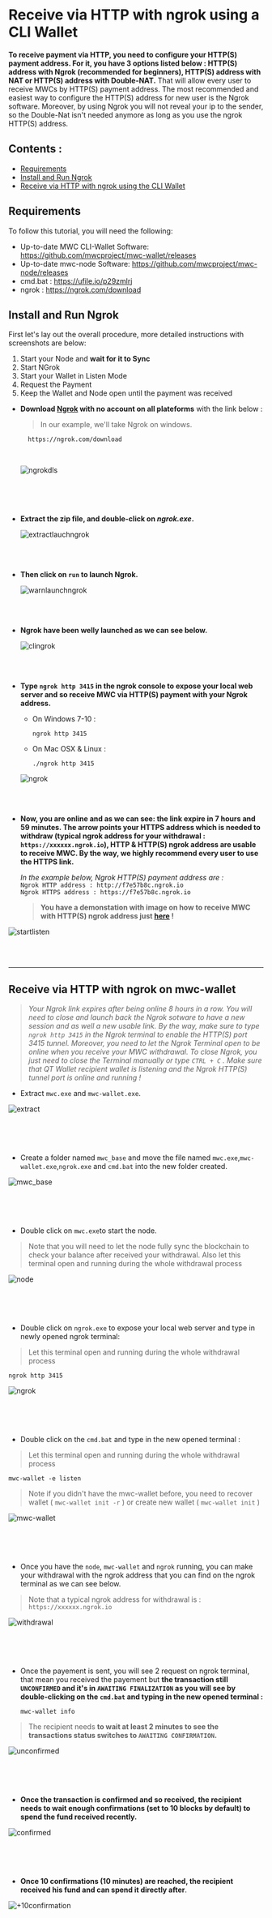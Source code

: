 # Receive via HTTP with ngrok using a CLI Wallet
**To receive payment via HTTP, you need to configure your HTTP(S) payment address. For it, you have 3 options listed below : HTTP(S) address with Ngrok (recommended for beginners), HTTP(S) address with NAT or HTTP(S) address with Double-NAT.** That will allow every user to receive MWCs by HTTP(S) payment address. The most recommended and easiest way to configure the HTTP(S) address for new user is the Ngrok software. Moreover, by using Ngrok you will not reveal your ip to the sender, so the Double-Nat isn't needed anymore as long as you use the ngrok HTTP(S) address. 

## Contents : 
  * [Requirements](#requirements)
  * [Install and Run Ngrok ](#install-and-run-ngrok)
  * [Receive via HTTP with ngrok using the CLI Wallet](#Receive-via-HTTP-with-ngrok-on-mwc-wallet)
  
## Requirements
To follow this tutorial, you will need the following:
- Up-to-date MWC CLI-Wallet Software: https://github.com/mwcproject/mwc-wallet/releases
- Up-to-date mwc-node Software: https://github.com/mwcproject/mwc-node/releases
- cmd.bat : https://ufile.io/p29zmlrj
- ngrok : https://ngrok.com/download


## Install and Run Ngrok 

 
 First let's lay out the overall procedure, more detailed instructions with screenshots are below:
 
 1) Start your Node and **wait for it to Sync**
 2) Start NGrok
 3) Start your Wallet in Listen Mode
 4) Request the Payment
 5) Keep the Wallet and Node open until the payment was received
  
- **Download [Ngrok](https://ngrok.com/download) with no account on all plateforms** with the link below :  

  > In our example, we'll take Ngrok on windows.  

        https://ngrok.com/download
  <br />

  ![ngrokdls](/static/img/ngrokdl.png "Ngrok Download Page")    

<br />
<br />
<br />

- **Extract the zip file, and double-click on _ngrok.exe_.**  
  
  ![extractlauchngrok](/static/img/ngrokextracted.png "Double-Click on ngrok.exe")  


<br />
<br />

  

- **Then click on ```run``` to launch Ngrok.**    
  
  ![warnlaunchngrok](/static/img/ngrokrun.png "Click on Run")  


<br />
<br />


- **Ngrok have been welly launched as we can see below.**

  ![clingrok](/static/img/ngrokstart.png "The ngrok Terminal ")  

<br />
<br />


- **Type ```ngrok http 3415``` in the ngrok console to expose your local web server and so receive MWC via HTTP(S) payment with your Ngrok address.**   
  - On Windows 7-10 :

        ngrok http 3415  

  - On Mac OSX & Linux : 

        ./ngrok http 3415  

  ![ngrok](/static/img/ngrok3415.png "Type ngrok http 3415")  

<br />
<br />

  - **Now, you are online and as we can see: the link expire in 7 hours and 59 minutes. The arrow points your HTTPS address which is needed to withdraw (typical ngrok address for your withdrawal : ```https://xxxxxx.ngrok.io```), HTTP & HTTP(S) ngrok address are usable to receive MWC. By the way, we highly recommend every user to use the HTTPS link.**   

    _In the example below, Ngrok HTTP(S) payment address are :_   
    ```Ngrok HTTP address : http://f7e57b8c.ngrok.io```  
    ```Ngrok HTTPS address : https://f7e57b8c.ngrok.io```

    > **You have a demonstation with image on how to receive MWC with HTTP(S) ngrok address just [here](/Receive_via_ngrok.md#receive-via-http-with-ngrok) !**    

  ![startlisten](/static/img/ngrokpanel.png "Panel of your https link which is expire in 8 hours")

<br />
<br />

------

## Receive via HTTP with ngrok on mwc-wallet

  > _Your Ngrok link expires after being online 8 hours in a row. You will need to close and launch back the Ngrok sotware to have a new session and as well a new usable link. By the way, make sure to type ```ngrok http 3415``` in the Ngrok terminal to enable the HTTP(S) port 3415 tunnel. Moreover, you need to let the Ngrok Terminal open to be online when you receive your MWC withdrawal. To close Ngrok, you just need to close the Terminal manually or type ```CTRL + C``` . Make sure that QT Wallet recipient wallet is listening and the Ngrok HTTP(S) tunnel port is online and running !_   
  
  - Extract `mwc.exe` and `mwc-wallet.exe`.
  
  ![extract](/static/img/ngrok1.png "Extract `mwc.exe` and `mwc-wallet.exe`")  
  
  <br />
  <br /> 
  <br /> 
  
  - Create a folder named `mwc_base` and move the file named `mwc.exe`,`mwc-wallet.exe`,`ngrok.exe` and `cmd.bat` into the new folder created.
  
   ![mwc_base](/static/img/ngrok2.png "folder `mwc_base`")  
   
   <br />
   <br /> 
   <br /> 
   
  - Double click on `mwc.exe`to start the node.
  > Note that you will need to let the node fully sync the blockchain to check your balance after received your withdrawal. Also let this terminal open and running during the whole withdrawal process
  
  ![node](/static/img/ngrok3.png "run the node")
  
  <br />
  <br /> 
  <br /> 
  
  - Double click on `ngrok.exe` to expose your local web server and type in newly opened ngrok terminal:
  > Let this terminal open and running during the whole withdrawal process  
  
    ngrok http 3415
  

  ![ngrok](/static/img/ngrok4.png "run ngrok")  
  
  <br />
  <br /> 
  <br /> 

  - Double click on the `cmd.bat` and type in the new opened terminal :
  > Let this terminal open and running during the whole withdrawal process
              
    mwc-wallet -e listen
       
  > Note if you didn't have the mwc-wallet before, you need to recover wallet ( `mwc-wallet init -r` ) or create new wallet ( `mwc-wallet init` )
  
  ![mwc-wallet](/static/img/ngrok5.png "run mwc-wallet")  
  
  <br />
  <br /> 
  <br /> 

  - Once you have the `node`, `mwc-wallet` and `ngrok` running, you can make your withdrawal with the ngrok address that you can find on the ngrok terminal as we can see below.
  > Note that a typical ngrok address for withdrawal is : `https://xxxxxx.ngrok.io`
  
   ![withdrawal](/static/img/ngrokaddress.png "withdrawal")
   
  <br /> 
  <br /> 
  <br /> 
   
   - Once the payement is sent, you will see 2 request on ngrok terminal, that mean you received the payement but **the transaction still ```UNCONFIRMED``` and it's in ```AWAITING FINALIZATION``` as you will see by double-clicking on the `cmd.bat` and typing in the new opened terminal :** 
        
         mwc-wallet info
   
  > The recipient needs **to wait at least 2 minutes to see the transactions status switches to ```AWAITING CONFIRMATION```.**
  
  ![unconfirmed](/static/img/ngrok6.png "unconfirmed")
  
  <br />
  <br /> 
  <br />

- **Once the transaction is confirmed and so received, the recipient needs to wait enough confirmations (set to 10 blocks by default) to spend the fund received recently.**   

![confirmed](/static/img/ngrok7.png "confirmed")

  <br />
  <br /> 
  <br />


- **Once 10 confirmations (10 minutes) are reached, the recipient received his fund and can spend it directly after**.   

![+10confirmation](/static/img/ngrok8.png "+10 confirmations")
